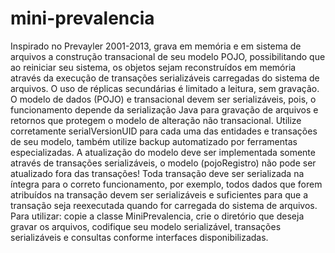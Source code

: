 # mini-prevalencia

Inspirado no Prevayler 2001-2013, grava em memória e em sistema de arquivos a construção transacional de seu modelo POJO, possibilitando que ao reiniciar seu sistema, os objetos 
sejam reconstruídos em memória através da execução de transações serializáveis carregadas do sistema de arquivos. O uso de réplicas secundárias é limitado a leitura, sem gravação.
O modelo de dados (POJO) e transacional devem ser serializáveis, pois, o funcionamento depende da serialização Java para gravação de arquivos e retornos que protegem o modelo de alteração 
não transacional. Utilize corretamente serialVersionUID para cada uma das entidades e transações de seu modelo, também utilize backup automatizado por ferramentas especializadas.
A atualização do modelo deve ser implementada somente através de transações serializáveis, o modelo (pojoRegistro) não pode ser atualizado fora das transações! Toda transação deve ser serializada 
na íntegra para o correto funcionamento, por exemplo, todos dados que forem atribuídos na transação devem ser serializáveis e suficientes para que a transação seja reexecutada quando for 
carregada do sistema de arquivos.
Para utilizar: copie a classe MiniPrevalencia, crie o diretório que deseja gravar os arquivos, codifique seu modelo serializável, transações serializáveis e consultas conforme interfaces disponibilizadas.
